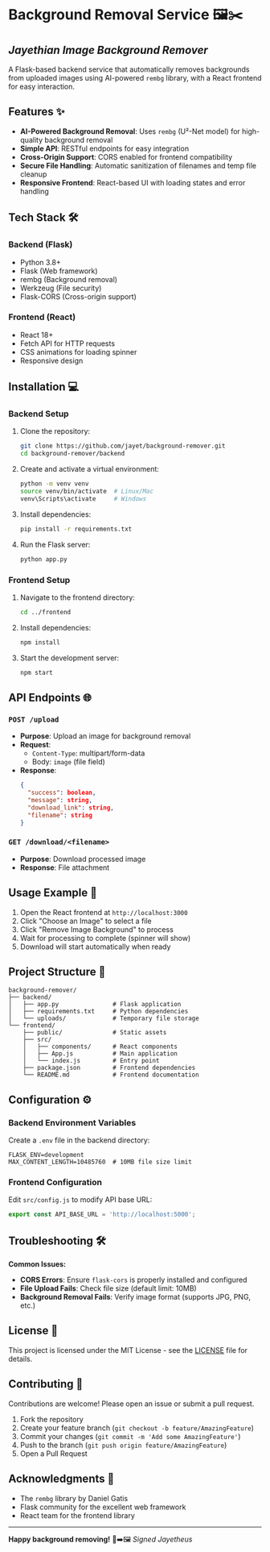 # Background Removal Service 🖼️✂️
## *Jayethian Image Background Remover*

A Flask-based backend service that automatically removes backgrounds from uploaded images using AI-powered `rembg` library, with a React frontend for easy interaction.

## Features ✨

- **AI-Powered Background Removal**: Uses `rembg` (U²-Net model) for high-quality background removal
- **Simple API**: RESTful endpoints for easy integration
- **Cross-Origin Support**: CORS enabled for frontend compatibility
- **Secure File Handling**: Automatic sanitization of filenames and temp file cleanup
- **Responsive Frontend**: React-based UI with loading states and error handling

## Tech Stack 🛠️

### Backend (Flask)
- Python 3.8+
- Flask (Web framework)
- rembg (Background removal)
- Werkzeug (File security)
- Flask-CORS (Cross-origin support)

### Frontend (React)
- React 18+
- Fetch API for HTTP requests
- CSS animations for loading spinner
- Responsive design

## Installation 💻

### Backend Setup

1. Clone the repository:
   ```bash
   git clone https://github.com/jayet/background-remover.git
   cd background-remover/backend
   ```

2. Create and activate a virtual environment:
   ```bash
   python -m venv venv
   source venv/bin/activate  # Linux/Mac
   venv\Scripts\activate     # Windows
   ```

3. Install dependencies:
   ```bash
   pip install -r requirements.txt
   ```

4. Run the Flask server:
   ```bash
   python app.py
   ```

### Frontend Setup

1. Navigate to the frontend directory:
   ```bash
   cd ../frontend
   ```

2. Install dependencies:
   ```bash
   npm install
   ```

3. Start the development server:
   ```bash
   npm start
   ```

## API Endpoints 🌐

### `POST /upload`
- **Purpose**: Upload an image for background removal
- **Request**: 
  - `Content-Type`: multipart/form-data
  - Body: `image` (file field)
- **Response**:
  ```json
  {
    "success": boolean,
    "message": string,
    "download_link": string,
    "filename": string
  }
  ```

### `GET /download/<filename>`
- **Purpose**: Download processed image
- **Response**: File attachment

## Usage Example 🚀

1. Open the React frontend at `http://localhost:3000`
2. Click "Choose an Image" to select a file
3. Click "Remove Image Background" to process
4. Wait for processing to complete (spinner will show)
5. Download will start automatically when ready

## Project Structure 📂

```
background-remover/
├── backend/
│   ├── app.py               # Flask application
│   ├── requirements.txt     # Python dependencies
│   └── uploads/             # Temporary file storage
└── frontend/
    ├── public/              # Static assets
    ├── src/
    │   ├── components/      # React components
    │   ├── App.js           # Main application
    │   └── index.js         # Entry point
    ├── package.json         # Frontend dependencies
    └── README.md            # Frontend documentation
```

## Configuration ⚙️

### Backend Environment Variables
Create a `.env` file in the backend directory:
```
FLASK_ENV=development
MAX_CONTENT_LENGTH=10485760  # 10MB file size limit
```

### Frontend Configuration
Edit `src/config.js` to modify API base URL:
```javascript
export const API_BASE_URL = 'http://localhost:5000';
```

## Troubleshooting 🛠

**Common Issues:**
- **CORS Errors**: Ensure `flask-cors` is properly installed and configured
- **File Upload Fails**: Check file size (default limit: 10MB)
- **Background Removal Fails**: Verify image format (supports JPG, PNG, etc.)

## License 📄

This project is licensed under the MIT License - see the [LICENSE](LICENSE) file for details.

## Contributing 🤝

Contributions are welcome! Please open an issue or submit a pull request.

1. Fork the repository
2. Create your feature branch (`git checkout -b feature/AmazingFeature`)
3. Commit your changes (`git commit -m 'Add some AmazingFeature'`)
4. Push to the branch (`git push origin feature/AmazingFeature`)
5. Open a Pull Request

## Acknowledgments 🙏

- The `rembg` library by Daniel Gatis
- Flask community for the excellent web framework
- React team for the frontend library

---

**Happy background removing!** 🎨➡️🖼️
*Signed Jayetheus*